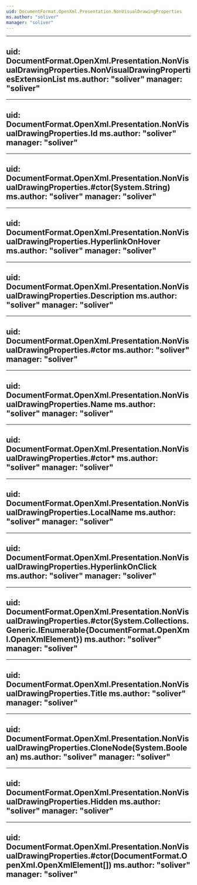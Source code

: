 ```yaml
---
uid: DocumentFormat.OpenXml.Presentation.NonVisualDrawingProperties
ms.author: "soliver"
manager: "soliver"
---
```


---
uid: DocumentFormat.OpenXml.Presentation.NonVisualDrawingProperties.NonVisualDrawingPropertiesExtensionList
ms.author: "soliver"
manager: "soliver"
---

---
uid: DocumentFormat.OpenXml.Presentation.NonVisualDrawingProperties.Id
ms.author: "soliver"
manager: "soliver"
---

---
uid: DocumentFormat.OpenXml.Presentation.NonVisualDrawingProperties.#ctor(System.String)
ms.author: "soliver"
manager: "soliver"
---

---
uid: DocumentFormat.OpenXml.Presentation.NonVisualDrawingProperties.HyperlinkOnHover
ms.author: "soliver"
manager: "soliver"
---

---
uid: DocumentFormat.OpenXml.Presentation.NonVisualDrawingProperties.Description
ms.author: "soliver"
manager: "soliver"
---

---
uid: DocumentFormat.OpenXml.Presentation.NonVisualDrawingProperties.#ctor
ms.author: "soliver"
manager: "soliver"
---

---
uid: DocumentFormat.OpenXml.Presentation.NonVisualDrawingProperties.Name
ms.author: "soliver"
manager: "soliver"
---

---
uid: DocumentFormat.OpenXml.Presentation.NonVisualDrawingProperties.#ctor*
ms.author: "soliver"
manager: "soliver"
---

---
uid: DocumentFormat.OpenXml.Presentation.NonVisualDrawingProperties.LocalName
ms.author: "soliver"
manager: "soliver"
---

---
uid: DocumentFormat.OpenXml.Presentation.NonVisualDrawingProperties.HyperlinkOnClick
ms.author: "soliver"
manager: "soliver"
---

---
uid: DocumentFormat.OpenXml.Presentation.NonVisualDrawingProperties.#ctor(System.Collections.Generic.IEnumerable{DocumentFormat.OpenXml.OpenXmlElement})
ms.author: "soliver"
manager: "soliver"
---

---
uid: DocumentFormat.OpenXml.Presentation.NonVisualDrawingProperties.Title
ms.author: "soliver"
manager: "soliver"
---

---
uid: DocumentFormat.OpenXml.Presentation.NonVisualDrawingProperties.CloneNode(System.Boolean)
ms.author: "soliver"
manager: "soliver"
---

---
uid: DocumentFormat.OpenXml.Presentation.NonVisualDrawingProperties.Hidden
ms.author: "soliver"
manager: "soliver"
---

---
uid: DocumentFormat.OpenXml.Presentation.NonVisualDrawingProperties.#ctor(DocumentFormat.OpenXml.OpenXmlElement[])
ms.author: "soliver"
manager: "soliver"
---
